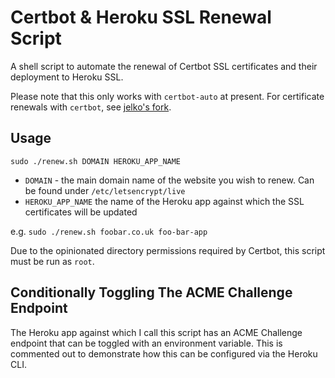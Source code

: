 # Certbot & Heroku SSL Renewal Script

A shell script to automate the renewal of Certbot SSL certificates and their deployment to Heroku SSL.

Please note that this only works with `certbot-auto` at present. For certificate renewals with `certbot`, see [jelko's fork](https://github.com/jelko/certbot-heroku-renewal).

## Usage

`sudo ./renew.sh DOMAIN HEROKU_APP_NAME`

* `DOMAIN` - the main domain name of the website you wish to renew. Can be found under `/etc/letsencrypt/live`
* `HEROKU_APP_NAME` the name of the Heroku app against which the SSL certificates will be updated

e.g. `sudo ./renew.sh foobar.co.uk foo-bar-app`

Due to the opinionated directory permissions required by Certbot, this script must be run as `root`.


## Conditionally Toggling The ACME Challenge Endpoint

The Heroku app against which I call this script has an ACME Challenge endpoint that can be toggled with an environment variable. This is commented out to demonstrate how this can be configured via the Heroku CLI.
